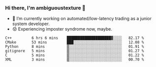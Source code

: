 ### Hi there, I'm ambiguoustexture 👋

<!--
**ambiguoustexture/ambiguoustexture** is a ✨ _special_ ✨ repository because its `README.md` (this file) appears on your GitHub profile.

Here are some ideas to get you started:
-->
- 🔭 I’m currently working on automated/low-latency trading as a junior system developer.
- :worried: Experiencing imposter syndrome now, maybe.

<!--START_SECTION:waka-->

```text
C++         6 hrs 6 mins    ████████████████████▓░░░░   82.17 %
CMake       53 mins         ███░░░░░░░░░░░░░░░░░░░░░░   12.08 %
Python      8 mins          ▒░░░░░░░░░░░░░░░░░░░░░░░░   01.91 %
gitignore   5 mins          ▒░░░░░░░░░░░░░░░░░░░░░░░░   01.27 %
C           5 mins          ▒░░░░░░░░░░░░░░░░░░░░░░░░   01.22 %
XML         3 mins          ▒░░░░░░░░░░░░░░░░░░░░░░░░   00.70 %
```

<!--END_SECTION:waka-->
